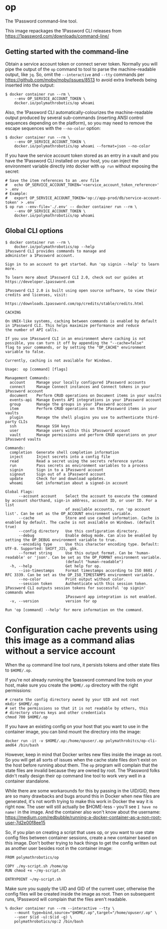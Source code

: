# op

The 1Password command-line tool.

This image repackages the 1Password CLI releases from https://1password.com/downloads/command-line/

## Getting started with the command-line

Obtain a service account token or connect server token. Normally you will pipe the output
of the `op` command to tool to parse the machine-readable output, like `jq`. So, omit the
`--interactive` and `--tty` commands per https://github.com/moby/moby/issues/8513 to avoid
extra linefeeds being inserted into the output:

```
$ docker container run --rm \
    --env OP_SERVICE_ACCOUNT_TOKEN \
    docker.io/polymathrobotics/op whoami
```

Also, the 1Password CLI automatically-colourizes the machine-readable output produced
by several sub-commands (inserting ANSI control sequences depending on the platform),
so you may need to remove the escape sequences with the `--no-color` option:
```
$ docker container run --rm \
    --env OP_SERVICE_ACCOUNT_TOKEN \
    docker.io/polymathrobotics/op whoami --format=json --no-color
```

If you have the service account token stored as an entry in a vault and you have
the 1Password CLI installed on your host, you can inject the environment
variable directly into docker with `op run` without exposing the secret:
```
# Save the item references to an .env file
#   echo OP_SERVICE_ACCOUNT_TOKEN='<service_account_token_reference>' > .env
# Example:
#   export OP_SERVICE_ACCOUNT_TOKEN='op://app-prod/db/service-account-token' > .env
$ op run --env-file='./.env' -- docker container run --rm \
    --env OP_SERVICE_ACCOUNT_TOKEN \
    docker.io/polymathrobotics/op whoami
```

## Global CLI options

```
$ docker container run --rm \
    docker.io/polymathrobotics/op --help
1Password CLI provides commands to manage and
administer a 1Password account.

Sign in to an account to get started. Run 'op signin --help' to learn
more.

To learn more about 1Password CLI 2.0, check out our guides at
https://developer.1password.com

1Password CLI 2.0 is built using open source software, to view their
credits and licenses, visit:

https://downloads.1password.com/op/credits/stable/credits.html

CACHING

On UNIX-like systems, caching between commands is enabled by default
in 1Password CLI. This helps maximize performance and reduce
the number of API calls.

If you use 1Password CLI in an environment where caching is not
possible, you can turn it off by appending the "--cache=false"
flag to your commands, or by setting the "OP_CACHE" environment
variable to false.

Currently, caching is not available for Windows.

Usage:  op [command] [flags]

Management Commands:
  account     Manage your locally configured 1Password accounts
  connect     Manage Connect instances and Connect tokens in your 1Password account
  document    Perform CRUD operations on Document items in your vaults
  events-api  Manage Events API integrations in your 1Password account
  group       Manage the groups in your 1Password account
  item        Perform CRUD operations on the 1Password items in your vaults
  plugin      Manage the shell plugins you use to authenticate third-party CLIs
  ssh         Manage SSH keys
  user        Manage users within this 1Password account
  vault       Manage permissions and perform CRUD operations on your 1Password vaults

Commands:
  completion  Generate shell completion information
  inject      Inject secrets into a config file
  read        Read a secret using the secrets reference syntax
  run         Pass secrets as environment variables to a process
  signin      Sign in to a 1Password account
  signout     Sign out of a 1Password account
  update      Check for and download updates.
  whoami      Get information about a signed-in account

Global Flags:
      --account account    Select the account to execute the command by account shorthand, sign-in address, account ID, or user ID. For a list
                           of available accounts, run 'op account list'. Can be set as the OP_ACCOUNT environment variable.
      --cache              Store and use cached information. Cache is enabled by default. The cache is not available on Windows. (default true)
      --config directory   Use this configuration directory.
      --debug              Enable debug mode. Can also be enabled by setting the OP_DEBUG environment variable to true.
      --encoding type      Use this character encoding type. Default: UTF-8. Supported: SHIFT_JIS, gbk.
      --format string      Use this output format. Can be 'human-readable' or 'json'. Can be set as the OP_FORMAT environment variable.
                           (default "human-readable")
  -h, --help               Get help for op.
      --iso-timestamps     Format timestamps according to ISO 8601 / RFC 3339. Can be set as the OP_ISO_TIMESTAMPS environment variable.
      --no-color           Print output without color.
      --session token      Authenticate with this session token. 1Password CLI outputs session tokens for successful 'op signin' commands when
                           1Password app integration is not enabled.
  -v, --version            version for op

Run 'op [command] --help' for more information on the command.
```


Configuration cache prevents using this image as a command alias without a service account
==========================================================================================
When the `op` command line tool runs, it persists tokens and other state
files to `$HOME/.op`.

If you're not already running the 1password command line tools on your
host, make sure you create the `$HOME/.op` directory with the right
permissions:
```
# create the config directory owned by your UID and not root
mkdir $HOME/.op
# set the permissions so that it is not readable by others, this
# directory stores keys and other credentials
chmod 700 $HOME/.op
```

If you have an existing config on your host that you want to use in the
container image, you can bind mount the directory into the image:

```
docker run -it -v $HOME/.op:/home/opuser/.op polymathrobitcs/op-cli-amd64 /bin/bash
```

However, keep in mind that Docker writes new files inside the image as root.
So you will get all sorts of issues when the cache state files don't exist
on the host before running about them. The `op` program will complain that
the state files are invalid because they are owned by root. The 1Password
folks didn't really design their op command line tool to work very well
in a container standalone.

While there are some workarounds for this by passing in the UID/GID,
there are so many drawbacks and bugs around this in Docker when new files
are generated, it's not worth trying to make this work in Docker the
way it is right now. The user will still actually be $HOME-less - you'll
see `I have no name!` in the image. And the container also won't know about
the username:
https://medium.com/redbubble/running-a-docker-container-as-a-non-root-user-7d2e00f8ee15



So, if you plan on creating a script that uses op, or you want to use state
config files between container sessions, create a new container based on this
image. Don't bother trying to hack things to get the config written out as
another user besides root in the container image:

```
FROM polymathrobotics/op

COPY ./my-script.sh /home/op
RUN chmod +x ~/my-script.sh

ENTRYPOINT ~/my-script.sh
```

Make sure you supply the UID and GID of the current user, otherwise
the config files will be created inside the image as root. Then on subsequent
runs, 1Password will complain that the files aren't readable.

```
% docker container run --rm --interactive --tty \
    --mount type=bind,source="$HOME/.op",target="/home/opuser/.op" \
    --user $(id -u):$(id -g) \
    polymathrobotics/op:2 /bin/bash
```
